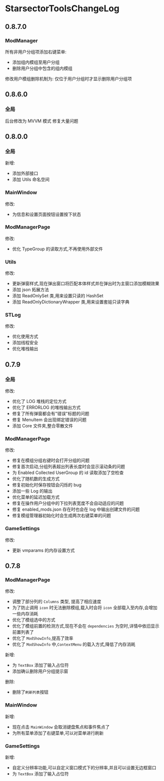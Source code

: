 ﻿# StarsectorToolsChangeLog

## 0.8.7.0

### ModManager

所有非用户分组项添加右键菜单:

- 添加组内模组至用户分组
- 删除用户分组中包含的组内模组

修改用户模组删除机制为: 仅位于用户分组时才显示删除用户分组项

## 0.8.6.0

### 全局

后台修改为 MVVM 模式
修复大量问题

## 0.8.0.0

### 全局

新增:

- 添加外部接口
- 添加 Utils 命名空间

### MainWindow

修改:

- 为信息和设置页面按钮设置按下状态

### ModManagerPage

修改:

- 优化 TypeGroup 的读取方式,不再使用外部文件

### Utils

修改:

- 更新弹窗样式,现在弹出窗口将匹配本体样式并在弹出时为主窗口添加模糊效果
- 添加 json 拓展方法
- 添加 ReadOnlySet 类,用来设置只读的 HashSet
- 添加 ReadOnlyDictionaryWrapper 类,用来设置套娃只读字典

### STLog

修改:

- 优化使用方式
- 添加线程安全
- 优化堆栈输出

## 0.7.9

### 全局

修改:

- 优化了 LOG 堆栈的定位方式
- 优化了 ERRORLOG 的堆栈输出方式
- 修复了所有弹窗都会有"错误"标题的问题
- 修复 MenuItem 会出现绑定错误的问题
- 添加 Core 文件夹,整合零散文件

### ModManagerPage

修改:

- 修复在模组分组右键时会打开分组的问题
- 修复首次启动,分组列表超出列表长度时会显示滚动条的问题
- 为 Enabled Collected UserGroup 的 id 读取添加了空检查
- 优化了随机数的生成方式
- 修复初始化时保存按钮会闪烁的 bug
- 添加一些 Log 的输出
- 优化菜单的延迟加载方式
- 修复在操作用户分组中的下拉列表宽度不会自动适应的问题
- 修复 enabled_mods.json 存在时也会在 log 中输出创建文件的问题
- 修复模组管理器初始化时会生成两次右键菜单的问题

### GameSettings

修改:

- 更新 vmparams 的内存设置方式

## 0.7.8

### ModManagerPage

修改:

- 调整了部分列的 `Columns` 类型, 提高了相应速度
- 为了防止调用 `icon` 时无法删除模组,载入时会将 `icon` 全部载入至内存,会增加一些内存消耗
- 优化了模组选中的方式
- 优化了模组前置的检测方式,现在不会在 `dependencies` 为空时,详情中依旧显示前置列表了
- 优化了 `ModShowInfo`,提高了效率
- 优化了 `ModShowInfo` 中,`ContextMenu` 的载入方式,降低了内存消耗

新增:

- 为 `TextBox` 添加了输入占位符
- 添加确认删除用户分组提示窗

删除:

- 删除了`刷新列表`按钮

### MainWindow

新增:

- 现在点击 `MainWindow` 会取消键盘焦点和事件焦点了
- 为所有菜单添加了右键菜单,可以对菜单进行刷新

### GameSettings

新增:

- 自定义分辨率功能,可以自定义窗口模式下的分辨率,并且可以设置无边框窗口
- 为 `TextBox` 添加了输入占位符
